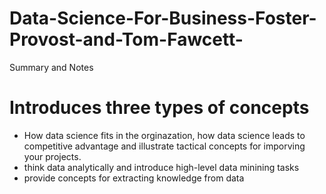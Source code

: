 # Data-Science-For-Business-Foster-Provost-and-Tom-Fawcett-
Summary and Notes

# Introduces three types of concepts
- How data science fits in the orginazation, how data science leads to competitive advantage and illustrate tactical concepts for imporving your projects. 
- think data analytically and introduce high-level data minining tasks 
- provide concepts for extracting knowledge from data

